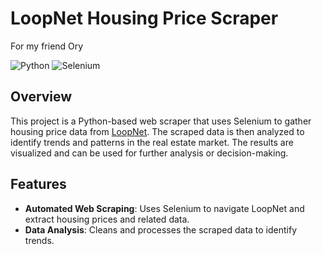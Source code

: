 # LoopNet Housing Price Scraper

For my friend Ory

![Python](https://img.shields.io/badge/Python-3.9%2B-blue)
![Selenium](https://img.shields.io/badge/Selenium-WebDriver-brightgreen)

## Overview

This project is a Python-based web scraper that uses Selenium to gather housing price data from [LoopNet](https://www.loopnet.com/). The scraped data is then analyzed to identify trends and patterns in the real estate market. The results are visualized and can be used for further analysis or decision-making.

## Features

- **Automated Web Scraping**: Uses Selenium to navigate LoopNet and extract housing prices and related data.
- **Data Analysis**: Cleans and processes the scraped data to identify trends.
